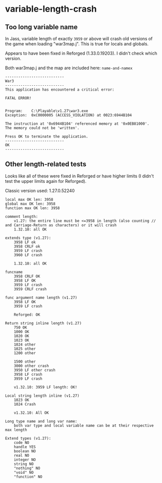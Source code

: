 # variable-length-crash

## Too long variable name

In Jass, variable length of exactly `3959` or above will crash old versions of the game when loading "war3map.j". This is true for locals and globals.

Appears to have been fixed in Reforged (1.33.0.19203). I didn't check which version.

Both war3map.j and the map are included here: `name-and-namex`

```
---------------------------
War3
---------------------------
This application has encountered a critical error:

FATAL ERROR!


Program:	C:\Playable\v1.27\war3.exe
Exception:	0xC0000005 (ACCESS_VIOLATION) at 0023:6944B104

The instruction at '0x6944B104' referenced memory at '0x0EB81000'.
The memory could not be 'written'.

Press OK to terminate the application.
---------------------------
OK   
---------------------------
```

## Other length-related tests

Looks like all of these were fixed in Reforged or have higher limits (I didn't test the upper limits again for Reforged).

Classic version used: 1.27.0.52240

```
local max OK len: 3958 
global max OK len: 3958 
function max OK len: 3958

comment length:
	v1.27: the entire line must be <=3958 in length (also counting // and Carriage-Return as characters) or it will crash
	1.32.10: all OK

extends type (v1.27):
	3958 LF ok
	3958 CRLF ok
	3959 LF crash
	3960 LF crash
	
	1.32.10: all OK
	
funcname
	3958 CRLF OK
	3958 LF OK
	3959 LF crash
	3959 CRLF crash
	
func argument name length (v1.27)
	3958 LF OK
	3959 LF crash
	
	Reforged: OK
	
Return string inline length (v1.27)
	750 OK
	1000 OK
	1020 OK
	1023 OK
	1024 other
	1025 other
	1200 other
	
	1500 other
	3000 other crash
	3950 LF other crash
	3958 LF crash
	3959 LF crash
	
	v1.32.10: 3959 LF length: OK!

Local string length inline (v1.27)
	1023 OK
	1024 Crash
	
	v1.32.10: All OK
	
Long type name and long var name:
	both var type and local variable name can be at their respective max length

Extend types (v1.27):
	code NO
	handle YES
	boolean NO
	real NO
	integer NO
	string NO
	"nothing" NO
	"void" NO
	"function" NO
```
